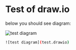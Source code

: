 # Test of draw.io

below you should see diagram:

![test diagram](./test.drawio)

```bash
![test diagram](test.drawio)
```

